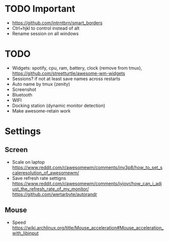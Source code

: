 # TODO Important
- https://github.com/intrntbrn/smart_borders
- Ctrl+hjkl to control instead of alt
- Rename session on all windows

# TODO
- Widgets: spotify, cpu, ram, battery, clock (remove from tmux), https://github.com/streetturtle/awesome-wm-widgets
- Sessions? if not at least save names across restarts
- Auto name by tmux (zenity)
- Screenshot
- Bluetooth
- WIFI
- Docking station (dynamic monitor detection)
- Make awesome-retain work

# Settings
## Screen
- Scale on laptop https://www.reddit.com/r/awesomewm/comments/inv3p8/how_to_set_scaleresolution_of_awesomewm/
- Save refresh rate settigns https://www.reddit.com/r/awesomewm/comments/iyjovr/how_can_i_adjust_the_refresh_rate_of_my_monitor/ https://github.com/wertarbyte/autorandr

## Mouse
- Speed https://wiki.archlinux.org/title/Mouse_acceleration#Mouse_acceleration_with_libinput
